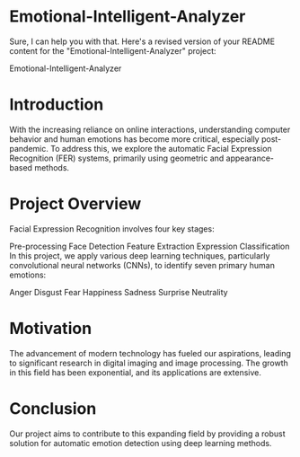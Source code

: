 # Emotional-Intelligent-Analyzer

Sure, I can help you with that. Here's a revised version of your README content for the "Emotional-Intelligent-Analyzer" project:

Emotional-Intelligent-Analyzer
# Introduction
With the increasing reliance on online interactions, understanding computer behavior and human emotions has become more critical, especially post-pandemic. To address this, we explore the automatic Facial Expression Recognition (FER) systems, primarily using geometric and appearance-based methods.

# Project Overview
Facial Expression Recognition involves four key stages:

Pre-processing
Face Detection
Feature Extraction
Expression Classification
In this project, we apply various deep learning techniques, particularly convolutional neural networks (CNNs), to identify seven primary human emotions:

Anger
Disgust
Fear
Happiness
Sadness
Surprise
Neutrality
# Motivation
The advancement of modern technology has fueled our aspirations, leading to significant research in digital imaging and image processing. The growth in this field has been exponential, and its applications are extensive.

# Conclusion
Our project aims to contribute to this expanding field by providing a robust solution for automatic emotion detection using deep learning methods.
